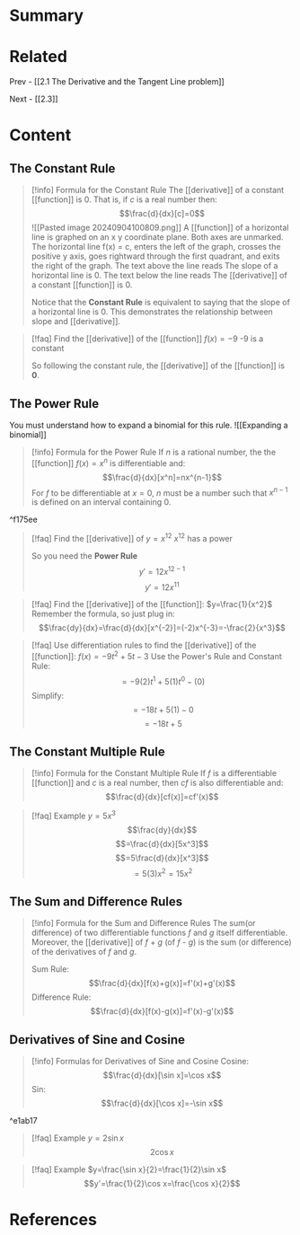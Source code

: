 # Summary

# Related
Prev - [[2.1 The Derivative and the Tangent Line problem]]

Next - [[2.3]]
# Content

## The Constant Rule

>[!info] Formula for the Constant Rule
>The [[derivative]] of a constant [[function]] is 0. That is, if _c_ is a real number then: $$\frac{d}{dx}[c]=0$$
>![[Pasted image 20240904100809.png]]
>A [[function]] of a horizontal line is graphed on an x y coordinate plane. Both axes are unmarked. The horizontal line f(x) = c, enters the left of the graph, crosses the positive y axis, goes rightward through the first quadrant, and exits the right of the graph. The text above the line reads The slope of a horizontal line is 0. The text below the line reads The [[derivative]] of a constant [[function]] is 0.
>
>Notice that the __Constant Rule__ is equivalent to saying that the slope of a horizontal line is 0. This demonstrates the relationship between slope and [[derivative]].

>[!faq] Find the [[derivative]] of the [[function]] $f(x)=-9$
>-9 is a constant
>
>So following the constant rule, the [[derivative]] of the [[function]] is __0__.

## The Power Rule

You must understand how to expand a binomial for this rule.
![[Expanding a binomial]]

>[!info] Formula for the Power Rule
>If _n_ is a rational number, the the [[function]] $f(x)=x^n$ is differentiable and: $$\frac{d}{dx}[x^n]=nx^{n-1}$$
>For _f_ to be differentiable at $x=0$, _n_ must be a number such that $x^{n-1}$ is defined on an interval containing 0.

^f175ee

>[!faq] Find the [[derivative]] of $y=x^{12}$
>$x^{12}$ has a power
>
>So you need the __Power Rule__ $$y'=12x^{12-1}$$
>$$y'=12x^{11}$$

>[!faq] Find the [[derivative]] of the [[function]]: $y=\frac{1}{x^2}$
>Remember the formula, so just plug in: $$\frac{dy}{dx}=\frac{d}{dx}[x^{-2}]=(-2)x^{-3}=-\frac{2}{x^3}$$

>[!faq] Use differentiation rules to find the [[derivative]] of the [[function]]: $f(x)=-9t^2+5t-3$
>Use the Power's Rule and Constant Rule: $$=-9(2)t^1+5(1)t^0-(0)$$
>Simplify: $$=-18t+5(1)-0$$
>$$=-18t+5$$

## The Constant Multiple Rule

>[!info] Formula for the Constant Multiple Rule
>If _f_ is a differentiable [[function]] and _c_ is a real number, then _cf_ is also differentiable and: $$\frac{d}{dx}[cf(x)]=cf'(x)$$

>[!faq] Example $y=5x^3$
>$$\frac{dy}{dx}$$
>$$=\frac{d}{dx}[5x^3]$$
>$$=5\frac{d}{dx}[x^3]$$
>$$=5(3)x^2=15x^2$$


## The Sum and Difference Rules

>[!info] Formula for the Sum and Difference Rules
>The sum(or difference) of two differentiable functions _f_ and _g_ itself differentiable. Moreover, the [[derivative]] of _f_ + _g_ (of _f_ - _g_) is the sum (or difference) of the derivatives of _f_ and _g_.
>
>Sum Rule: $$\frac{d}{dx}[f(x)+g(x)]=f'(x)+g'(x)$$
>Difference Rule: $$\frac{d}{dx}[f(x)-g(x)]=f'(x)-g'(x)$$

## Derivatives of Sine and Cosine

>[!info] Formulas for Derivatives of Sine and Cosine
>Cosine: $$\frac{d}{dx}[\sin x]=\cos x$$
>Sin: $$\frac{d}{dx}[\cos x]=-\sin x$$

^e1ab17

>[!faq] Example $y=2\sin x$
>$$2\cos x$$

>[!faq] Example $y=\frac{\sin x}{2}=\frac{1}{2}\sin x$
>$$y'=\frac{1}{2}\cos x=\frac{\cos x}{2}$$


# References
